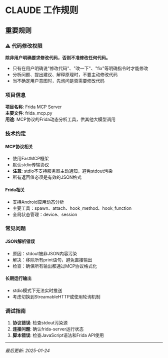 # CLAUDE 工作规则

## 重要规则

### ⚠️ 代码修改权限
**除非用户明确要求修改代码，否则不准修改任何代码。**

- 只有在用户明确说"修改代码"、"改一下"、"fix"等明确指令时才能修改
- 分析问题、提出建议、解释原理时，不要主动修改代码
- 当不确定用户意图时，先询问是否需要修改代码

### 项目信息

**项目名称**: Frida MCP Server  
**主要文件**: frida_mcp.py  
**用途**: MCP协议的Frida动态分析工具，供其他大模型调用

### 技术约定

#### MCP协议相关
- 使用FastMCP框架
- 默认stdio传输协议
- **注意**: stdio不支持服务器主动通知，避免stdout污染
- 所有返回值必须是有效的JSON格式

#### Frida相关  
- 支持Android应用动态分析
- 主要工具：spawn、attach、hook_method、hook_function
- 全局状态管理：device、session

### 常见问题

#### JSON解析错误
- 原因：stdout被非JSON内容污染
- 解决：移除所有print语句，避免直接输出
- 检查：确保所有输出都通过MCP协议格式化

#### 长期运行输出
- stdio模式下无法实时推送
- 考虑切换到StreamableHTTP或使用轮询机制

### 调试指南

1. **协议错误**: 检查stdout污染源
2. **连接问题**: 确认frida-server运行状态  
3. **脚本错误**: 检查JavaScript语法和Frida API使用

---
*最后更新: 2025-01-24*